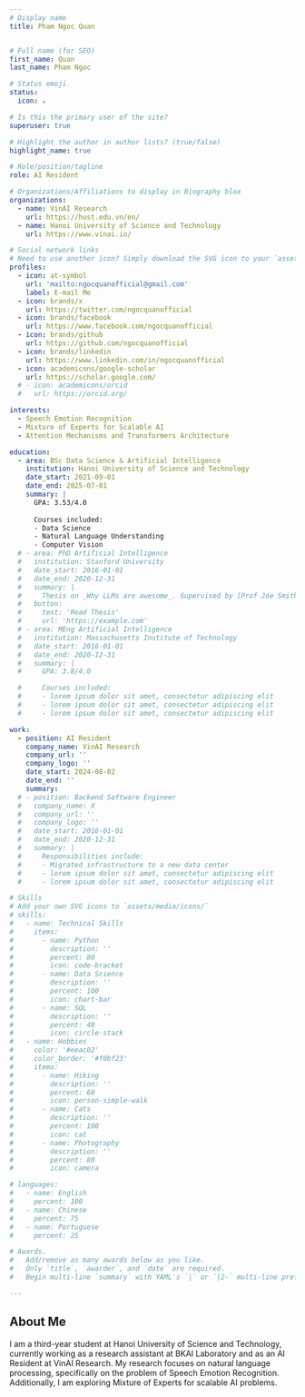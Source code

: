 ```yaml
---
# Display name
title: Pham Ngoc Quan


# Full name (for SEO)
first_name: Quan
last_name: Pham Ngoc

# Status emoji
status:
  icon: ☕️

# Is this the primary user of the site?
superuser: true

# Highlight the author in author lists? (true/false)
highlight_name: true

# Role/position/tagline
role: AI Resident

# Organizations/Affiliations to display in Biography blox
organizations:
  - name: VinAI Research
    url: https://hust.edu.vn/en/
  - name: Hanoi University of Science and Technology
    url: https://www.vinai.io/

# Social network links
# Need to use another icon? Simply download the SVG icon to your `assets/media/icons/` folder.
profiles:
  - icon: at-symbol
    url: 'mailto:ngocquanofficial@gmail.com'
    label: E-mail Me
  - icon: brands/x
    url: https://twitter.com/ngocquanofficial
  - icon: brands/facebook
    url: https://www.facebook.com/ngocquanofficial
  - icon: brands/github
    url: https://github.com/ngocquanofficial
  - icon: brands/linkedin
    url: https://www.linkedin.com/in/ngocquanofficial
  - icon: academicons/google-scholar
    url: https://scholar.google.com/
  # - icon: academicons/orcid
  #   url: https://orcid.org/

interests:
  - Speech Emotion Recognition
  - Mixture of Experts for Scalable AI
  - Attention Mechanisms and Transformers Architecture

education:
  - area: BSc Data Science & Artificial Intelligence
    institution: Hanoi University of Science and Technology
    date_start: 2021-09-01
    date_end: 2025-07-01
    summary: |
      GPA: 3.53/4.0
      
      Courses included:
      - Data Science
      - Natural Language Understanding
      - Computer Vision
  # - area: PhD Artificial Intelligence
  #   institution: Stanford University
  #   date_start: 2016-01-01
  #   date_end: 2020-12-31
  #   summary: |
  #     Thesis on _Why LLMs are awesome_. Supervised by [Prof Joe Smith](https://example.com). Presented papers at 5 IEEE conferences with the contributions being published in 2 Springer journals.
  #   button:
  #     text: 'Read Thesis'
  #     url: 'https://example.com'
  # - area: MEng Artificial Intelligence
  #   institution: Massachusetts Institute of Technology
  #   date_start: 2016-01-01
  #   date_end: 2020-12-31
  #   summary: |
  #     GPA: 3.8/4.0

  #     Courses included:
  #     - lorem ipsum dolor sit amet, consectetur adipiscing elit
  #     - lorem ipsum dolor sit amet, consectetur adipiscing elit
  #     - lorem ipsum dolor sit amet, consectetur adipiscing elit

work:
  - position: AI Resident
    company_name: VinAI Research
    company_url: ''
    company_logo: ''
    date_start: 2024-08-02
    date_end: ''
    summary: 
  # - position: Backend Software Engineer
  #   company_name: X
  #   company_url: ''
  #   company_logo: ''
  #   date_start: 2016-01-01
  #   date_end: 2020-12-31
  #   summary: |
  #     Responsibilities include:
  #     - Migrated infrastructure to a new data center
  #     - lorem ipsum dolor sit amet, consectetur adipiscing elit
  #     - lorem ipsum dolor sit amet, consectetur adipiscing elit

# Skills
# Add your own SVG icons to `assets/media/icons/`
# skills:
#   - name: Technical Skills
#     items:
#       - name: Python
#         description: ''
#         percent: 80
#         icon: code-bracket
#       - name: Data Science
#         description: ''
#         percent: 100
#         icon: chart-bar
#       - name: SQL
#         description: ''
#         percent: 40
#         icon: circle-stack
#   - name: Hobbies
#     color: '#eeac02'
#     color_border: '#f0bf23'
#     items:
#       - name: Hiking
#         description: ''
#         percent: 60
#         icon: person-simple-walk
#       - name: Cats
#         description: ''
#         percent: 100
#         icon: cat
#       - name: Photography
#         description: ''
#         percent: 80
#         icon: camera

# languages:
#   - name: English
#     percent: 100
#   - name: Chinese
#     percent: 75
#   - name: Portuguese
#     percent: 25

# Awards.
#   Add/remove as many awards below as you like.
#   Only `title`, `awarder`, and `date` are required.
#   Begin multi-line `summary` with YAML's `|` or `|2-` multi-line prefix and indent 2 spaces below.

---
```


## About Me

I am a third-year student at Hanoi University of Science and Technology, currently working as a research assistant at BKAI Laboratory and as an AI Resident at VinAI Research. My research focuses on natural language processing, specifically on the problem of Speech Emotion Recognition. Additionally, I am exploring Mixture of Experts for scalable AI problems.
